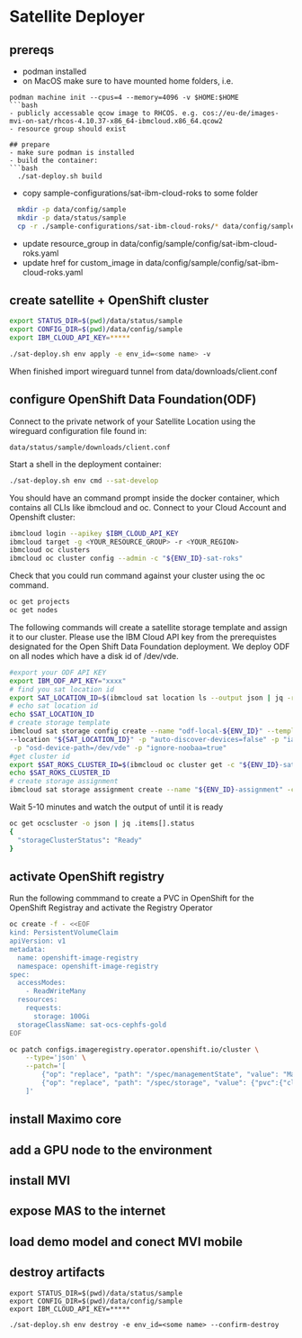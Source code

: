 # Satellite Deployer

## prereqs
- podman installed
- on MacOS make sure to have mounted home folders, i.e.
```
podman machine init --cpus=4 --memory=4096 -v $HOME:$HOME
```bash
- publicly accessable qcow image to RHCOS. e.g. cos://eu-de/images-mvi-on-sat/rhcos-4.10.37-x86_64-ibmcloud.x86_64.qcow2
- resource group should exist

## prepare
- make sure podman is installed
- build the container:
```bash
  ./sat-deploy.sh build
```
- copy sample-configurations/sat-ibm-cloud-roks to some folder
```bash
  mkdir -p data/config/sample
  mkdir -p data/status/sample
  cp -r ./sample-configurations/sat-ibm-cloud-roks/* data/config/sample
```
- update resource_group in data/config/sample/config/sat-ibm-cloud-roks.yaml
- update href for custom_image in data/config/sample/config/sat-ibm-cloud-roks.yaml

## create satellite + OpenShift cluster

```bash
export STATUS_DIR=$(pwd)/data/status/sample
export CONFIG_DIR=$(pwd)/data/config/sample
export IBM_CLOUD_API_KEY=*****

./sat-deploy.sh env apply -e env_id=<some name> -v
```

When finished import wireguard tunnel from data/downloads/client.conf

## configure OpenShift Data Foundation(ODF)
Connect to the private network of your Satellite Location using the wireguard configuration file found in:
```code
data/status/sample/downloads/client.conf
``` 
Start a shell in the deployment container:
```bash
./sat-deploy.sh env cmd --sat-develop
```
You should have an command prompt inside the docker container, which contains all CLIs like ibmcloud and oc.
Connect to your Cloud Account and Openshift cluster:
```bash
ibmcloud login --apikey $IBM_CLOUD_API_KEY
ibmcloud target -g <YOUR_RESOURCE_GROUP> -r <YOUR_REGION>
ibmcloud oc clusters
ibmcloud oc cluster config --admin -c "${ENV_ID}-sat-roks"
```
Check that you could run command against your cluster using the oc command.
```bash
oc get projects
oc get nodes
```
The following commands will create a satellite storage template and assign it to our cluster. Please use the IBM Cloud API key from the prerequistes designated for the Open Shift Data Foundation deployment. We deploy ODF on all nodes which have a disk id of /dev/vde.
```bash
#export your ODF API KEY
export IBM_ODF_API_KEY="xxxx"
# find you sat location id
export SAT_LOCATION_ID=$(ibmcloud sat location ls --output json | jq -r --arg satloc "${ENV_ID}-sat" '.[]  | select(.name == $satloc) | .id')
# echo sat location id 
echo $SAT_LOCATION_ID
# create storage template
ibmcloud sat storage config create --name "odf-local-${ENV_ID}" --template-name odf-local --template-version 4.10 \
--location "${SAT_LOCATION_ID}" -p "auto-discover-devices=false" -p "iam-api-key=${IBM_ODF_API_KEY}" \
 -p "osd-device-path=/dev/vde" -p "ignore-noobaa=true"
#get cluster id
export $SAT_ROKS_CLUSTER_ID=$(ibmcloud oc cluster get -c "${ENV_ID}-sat-roks" --output json | jq -r .id)
echo $SAT_ROKS_CLUSTER_ID
# create storage assignment
ibmcloud sat storage assignment create --name "${ENV_ID}-assignment" -c "${SAT_ROKS_CLUSTER_ID}" --config "odf-local-${ENV_ID}"
```
Wait 5-10 minutes and watch the output of until it is ready
```bash
oc get ocscluster -o json | jq .items[].status
{
  "storageClusterStatus": "Ready"
}
```
## activate OpenShift registry
Run the following commmand to create a PVC in OpenShift for the OpenShift Registray and activate the Registry Operator
```bash
oc create -f - <<EOF
kind: PersistentVolumeClaim
apiVersion: v1
metadata:
  name: openshift-image-registry
  namespace: openshift-image-registry
spec:
  accessModes:
    - ReadWriteMany
  resources:
    requests:
      storage: 100Gi
  storageClassName: sat-ocs-cephfs-gold
EOF

oc patch configs.imageregistry.operator.openshift.io/cluster \
    --type='json' \
    --patch='[
        {"op": "replace", "path": "/spec/managementState", "value": "Managed"},
        {"op": "replace", "path": "/spec/storage", "value": {"pvc":{"claim": "openshift-image-registry" }}}
    ]'
```

## install Maximo core

## add a GPU node to the environment

## install MVI

## expose MAS to the internet

## load demo model and conect MVI mobile

## destroy artifacts

```
export STATUS_DIR=$(pwd)/data/status/sample
export CONFIG_DIR=$(pwd)/data/config/sample
export IBM_CLOUD_API_KEY=*****

./sat-deploy.sh env destroy -e env_id=<some name> --confirm-destroy
```